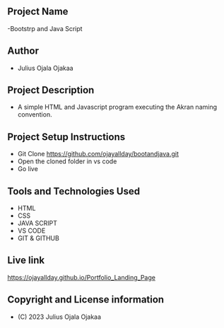 ## Project Name
-Bootstrp and Java Script
## Author
- Julius Ojala Ojakaa
## Project Description
- A simple  HTML and Javascript program executing the Akran naming convention.
## Project Setup Instructions
- Git Clone https://github.com/ojayallday/bootandjava.git
- Open the cloned folder in vs code
- Go live
## Tools and Technologies Used
- HTML
- CSS
- JAVA SCRIPT
- VS CODE
- GIT & GITHUB
## Live link
https://ojayallday.github.io/Portfolio_Landing_Page
## Copyright and License information
- (C) 2023 Julius Ojala Ojakaa